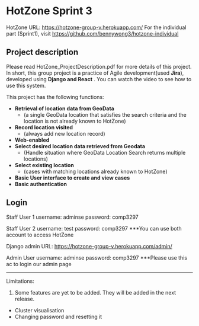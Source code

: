 # HotZone Sprint 3
HotZone URL: https://hotzone-group-v.herokuapp.com/
For the individual part (Sprint1), visit https://github.com/bennywong3/hotzone-individual

## Project description
Please read HotZone_ProjectDescription.pdf for more details of this project. 
In short, this group project is a practice of Agile development(used **Jira**), developed using **Django and React** . You can watch the video to see how to use this system.

This project has the following functions:

* **Retrieval of location data from GeoData**
  * (a single GeoData location that satisfies the search criteria and the location is not already known to HotZone)
* **Record location visited**
  * (always add new location record)
* **Web-enabled**
* **Select desired location data retrieved from Geodata**
  * (Handle situation where GeoData Location Search returns multiple locations)
* **Select existing location**
  * (cases with matching locations already known to HotZone)
* **Basic User interface to create and view cases**
* **Basic authentication**

## Login
Staff User 1
username: adminse
password: comp3297

Staff User 2
username: test
password: comp3297
***You can use both account to access HotZone

Django admin URL: https://hotzone-group-v.herokuapp.com/admin/

Admin User
username: adminse
password: comp3297
***Please use this ac to login our admin page

--------------------------------------------------------------------------------------------
Limitations:
1. Some features are yet to be added. They will be added in the next release. 
- Cluster visualisation 
- Changing password and resetting it 
